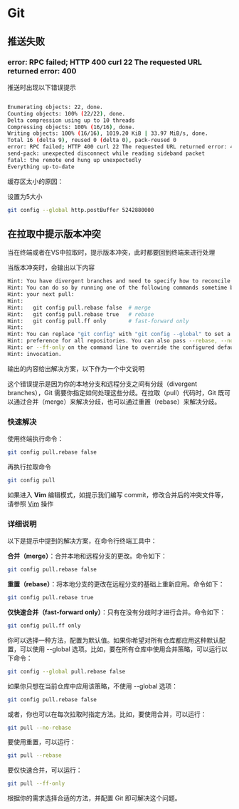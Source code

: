 # Git


## 推送失败

### error: RPC failed; HTTP 400 curl 22 The requested URL returned error: 400

推送时出现以下错误提示

```bash

Enumerating objects: 22, done.
Counting objects: 100% (22/22), done.
Delta compression using up to 10 threads
Compressing objects: 100% (16/16), done.
Writing objects: 100% (16/16), 1019.20 KiB | 33.97 MiB/s, done.
Total 16 (delta 9), reused 0 (delta 0), pack-reused 0
error: RPC failed; HTTP 400 curl 22 The requested URL returned error: 400
send-pack: unexpected disconnect while reading sideband packet
fatal: the remote end hung up unexpectedly
Everything up-to-date

```

缓存区太小的原因：

设置为5大小
```bash
git config --global http.postBuffer 5242880000
```

## 在拉取中提示版本冲突

当在终端或者在VS中拉取时，提示版本冲突，此时都要回到终端来进行处理

当版本冲突时，会输出以下内容

```bash
Hint: You have divergent branches and need to specify how to reconcile them.
Hint: You can do so by running one of the following commands sometime before
Hint: your next pull:
Hint: 
Hint:   git config pull.rebase false  # merge
Hint:   git config pull.rebase true   # rebase
Hint:   git config pull.ff only       # fast-forward only
Hint: 
Hint: You can replace "git config" with "git config --global" to set a default
Hint: preference for all repositories. You can also pass --rebase, --no-rebase,
Hint: or --ff-only on the command line to override the configured default per
Hint: invocation.
```

输出的内容给出解决方案，以下作为一个中文说明

这个错误提示是因为你的本地分支和远程分支之间有分歧（divergent branches），Git 需要你指定如何处理这些分歧。在拉取（pull）代码时，Git 既可以通过合并（merge）来解决分歧，也可以通过重置（rebase）来解决分歧。


### 快速解决

使用终端执行命令：

```sh
git config pull.rebase false
```

再执行拉取命令
```sh
git config pull
```

如果进入 **Vim** 编辑模式，如提示我们编写 commit，修改合并后的冲突文件等，请参照 [Vim](vim.md) 操作

### 详细说明


以下是提示中提到的解决方案，在命令行终端工具中：

**合并（merge）**：合并本地和远程分支的更改。命令如下：

```sh
git config pull.rebase false
```

**重置（rebase）**：将本地分支的更改在远程分支的基础上重新应用。命令如下：

```sh
git config pull.rebase true
```

**仅快速合并（fast-forward only）**：只有在没有分歧时才进行合并。命令如下：

```sh
git config pull.ff only
```

你可以选择一种方法，配置为默认值。如果你希望对所有仓库都应用这种默认配置，可以使用 --global 选项。比如，要在所有仓库中使用合并策略，可以运行以下命令：

```sh
git config --global pull.rebase false
```

如果你只想在当前仓库中应用该策略，不使用 --global 选项：

```sh
git config pull.rebase false
```

或者，你也可以在每次拉取时指定方法。比如，要使用合并，可以运行：

```sh
git pull --no-rebase
```

要使用重置，可以运行：

```sh
git pull --rebase
```

要仅快速合并，可以运行：

```sh
git pull --ff-only
```

根据你的需求选择合适的方法，并配置 Git 即可解决这个问题。